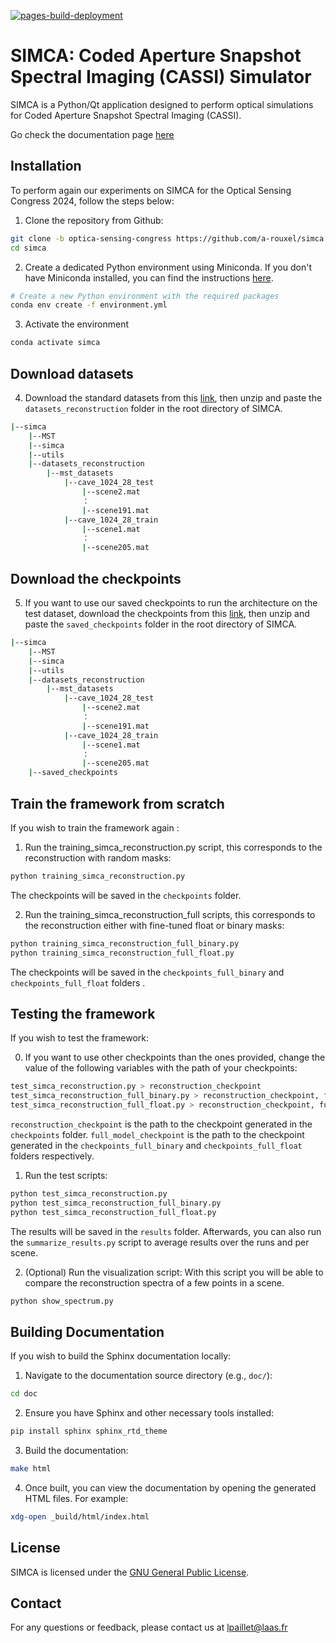 [![pages-build-deployment](https://github.com/a-rouxel/simca/actions/workflows/pages/pages-build-deployment/badge.svg)](https://github.com/a-rouxel/simca/actions/workflows/pages/pages-build-deployment)

# SIMCA: Coded Aperture Snapshot Spectral Imaging (CASSI) Simulator

SIMCA is a Python/Qt application designed to perform optical simulations for Coded Aperture Snapshot Spectral Imaging (CASSI).

Go check the documentation page [here](https://a-rouxel.github.io/simca/)

## Installation

To perform again our experiments on SIMCA for the Optical Sensing Congress 2024, follow the steps below:

1. Clone the repository from Github:

```bash
git clone -b optica-sensing-congress https://github.com/a-rouxel/simca.git
cd simca
```

2. Create a dedicated Python environment using Miniconda. If you don't have Miniconda installed, you can find the instructions [here](https://docs.conda.io/projects/conda/en/latest/user-guide/install/linux.html).

```bash
# Create a new Python environment with the required packages
conda env create -f environment.yml
```

3. Activate the environment

```bash
conda activate simca
```

## Download datasets

4. Download the standard datasets from this [link](https://partage.laas.fr/owncloud/index.php/s/geUrFeV1tI32pCr), then unzip and paste the `datasets_reconstruction` folder in the root directory of SIMCA.
```bash
|--simca
    |--MST
    |--simca
    |--utils
    |--datasets_reconstruction
        |--mst_datasets
            |--cave_1024_28_test
                |--scene2.mat
                ：  
                |--scene191.mat
            |--cave_1024_28_train
                |--scene1.mat
                ：  
                |--scene205.mat
```

## Download the checkpoints

5. If you want to use our saved checkpoints to run the architecture on the test dataset, download the checkpoints from this [link](https://partage.laas.fr/owncloud/index.php/s/IMtIe5IKeyvf2E0), then unzip and paste the `saved_checkpoints` folder in the root directory of SIMCA.
```bash
|--simca
    |--MST
    |--simca
    |--utils
    |--datasets_reconstruction
        |--mst_datasets
            |--cave_1024_28_test
                |--scene2.mat
                ：  
                |--scene191.mat
            |--cave_1024_28_train
                |--scene1.mat
                ：  
                |--scene205.mat
    |--saved_checkpoints
```

## Train the framework from scratch

If you wish to train the framework again :
1. Run the training_simca_reconstruction.py script, this corresponds to the reconstruction with random masks:
```bash
python training_simca_reconstruction.py
```
The checkpoints will be saved in the ```checkpoints``` folder.

2. Run the training_simca_reconstruction_full scripts, this corresponds to the reconstruction either with fine-tuned float or binary masks:
```bash
python training_simca_reconstruction_full_binary.py
python training_simca_reconstruction_full_float.py
```
The checkpoints will be saved in the ```checkpoints_full_binary``` and ```checkpoints_full_float``` folders .

## Testing the framework

If you wish to test the framework:

0. If you want to use other checkpoints than the ones provided, change the value of the following variables with the path of your checkpoints:
```bash
test_simca_reconstruction.py > reconstruction_checkpoint
test_simca_reconstruction_full_binary.py > reconstruction_checkpoint, full_model_checkpoint
test_simca_reconstruction_full_float.py > reconstruction_checkpoint, full_model_checkpoint
```
```reconstruction_checkpoint``` is the path to the checkpoint generated in the ```checkpoints``` folder.
```full_model_checkpoint``` is the path to the checkpoint generated in the ```checkpoints_full_binary``` and  ```checkpoints_full_float``` folders respectively.

1. Run the test scripts:

```bash
python test_simca_reconstruction.py
python test_simca_reconstruction_full_binary.py
python test_simca_reconstruction_full_float.py
```
The results will be saved in the ```results``` folder. Afterwards, you can also run the ```summarize_results.py``` script to average results over the runs and per scene. 

2. (Optional) Run the visualization script:
With this script you will be able to compare the reconstruction spectra of a few points in a scene.
```bash
python show_spectrum.py
```

## Building Documentation

If you wish to build the Sphinx documentation locally:

1. Navigate to the documentation source directory (e.g., `doc/`):

```bash
cd doc
```

2. Ensure you have Sphinx and other necessary tools installed:

```bash
pip install sphinx sphinx_rtd_theme
```

3. Build the documentation:

```bash
make html
```

4. Once built, you can view the documentation by opening the generated HTML files. For example:

```bash
xdg-open _build/html/index.html
```

## License

SIMCA is licensed under the [GNU General Public License](https://www.gnu.org/licenses/gpl-3.0.en.html).

## Contact

For any questions or feedback, please contact us at lpaillet@laas.fr
